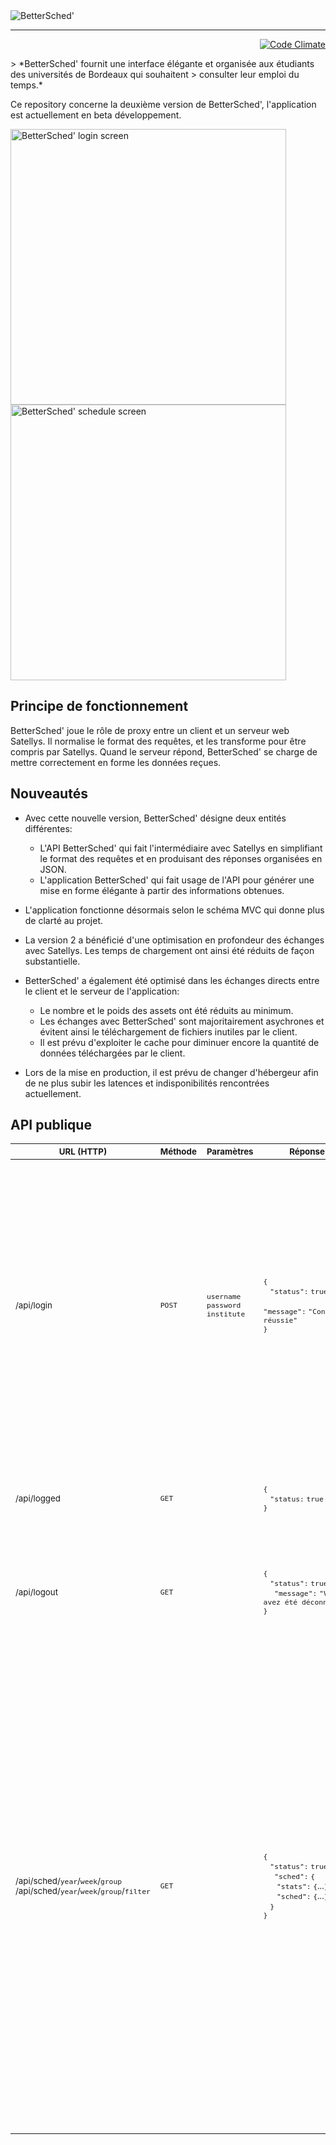 <img src="https://cdn.rawgit.com/juliendargelos/BetterSched2/master/assets/logo-brand.svg" alt="BetterSched'"/>

---

<p align="right"><a href="https://codeclimate.com/github/juliendargelos/BetterSched2"><img src="https://codeclimate.com/github/juliendargelos/BetterSched2/badges/gpa.svg" alt="Code Climate"/></a></p>
> *BetterSched' fournit une interface élégante et organisée aux étudiants des universités de Bordeaux qui souhaitent
> consulter leur emploi du temps.*

Ce repository concerne la deuxième version de BetterSched', l'application est actuellement en beta développement.

<a href="https://github.com/juliendargelos/BetterSched2/blob/master/preview/desktop-login.png"><img width="441" src="https://raw.githubusercontent.com/juliendargelos/BetterSched2/master/preview/desktop-login.png" alt="BetterSched' login screen"/></a>
<a href="https://github.com/juliendargelos/BetterSched2/blob/master/preview/desktop-schedule.png"><img width="441" src="https://raw.githubusercontent.com/juliendargelos/BetterSched2/master/preview/desktop-schedule.png" alt="BetterSched' schedule screen"/></a>

## Principe de fonctionnement
BetterSched' joue le rôle de proxy entre un client et un serveur web Satellys. Il normalise le format des requêtes, et les transforme pour être compris par Satellys. Quand le serveur répond, BetterSched' se charge de mettre correctement en forme les données reçues.

## Nouveautés
- Avec cette nouvelle version, BetterSched' désigne deux entités différentes:
  - L'API BetterSched' qui fait l'intermédiaire avec Satellys en simplifiant le format des requêtes et en produisant des réponses organisées en JSON.
  - L'application BetterSched' qui fait usage de l'API pour générer une mise en forme élégante à partir des informations obtenues.

- L'application fonctionne désormais selon le schéma MVC qui donne plus de clarté au projet.

- La version 2 a bénéficié d'une optimisation en profondeur des échanges avec Satellys. Les temps de chargement ont ainsi été réduits de façon substantielle.

- BetterSched' a également été optimisé dans les échanges directs entre le client et le serveur de l'application:
  - Le nombre et le poids des assets ont été réduits au minimum.
  - Les échanges avec BetterSched' sont majoritairement asychrones et évitent ainsi le téléchargement de fichiers inutiles par le client.
  - Il est prévu d'exploiter le cache pour diminuer encore la quantité de données téléchargées par le client.

- Lors de la mise en production, il est prévu de changer d'hébergeur afin de ne plus subir les latences et indisponibilités rencontrées actuellement.

## API publique
<sub>URL (HTTP)</sub> | <sub>Méthode</sub> | <sub>Paramètres</sub> | <sub>Réponse</sub> | <sub>Description</sub>
-----------|---------|------------|---------|-------------
<sub>/api/login</sub> | <sub>`POST`</sub> | <sub>`username`<br>`password`<br>`institute`</sub> | <sub>`{`<br>&nbsp;&nbsp;&nbsp;`"status":`&nbsp;`true,`<br>&nbsp;&nbsp;&nbsp;` "message":`&nbsp;`"Connexion réussie"`<br>`}`</sub> | <sub>Ouvre une session utilisateur sur le serveur BetterSched'. Cette étape est essentielle pour pouvoir récupérer des données ultérieurement. Les identifiants sont identiques à ceux de Satellys, le paramètre `institute` doit être égale au nom de l'[une des filles](https://github.com/juliendargelos/BetterSched2/tree/master/app/Api) de la classe `BetterSched\Api` (en ommentant le namespace). `status` prendra la valeur `true` en cas de succès et `false` en cas d'échec.</sub>
<sub>/api/logged</sub> | <sub>`GET`</sub> | | <sub>`{`<br>&nbsp;&nbsp;&nbsp;`"status:`&nbsp;`true`<br>`}`</sub> | <sub>Indique si une session est ouverte sur le serveur BetterSched'. `status` prendra la valeur `true` si c'est le cas et `false` sinon.</sub>
<sub>/api/logout</sub> | <sub>`GET`</sub> | | <sub>`{`<br>&nbsp;&nbsp;&nbsp;`"status":`&nbsp;`true,`<br>&nbsp;&nbsp;&nbsp;` "message":`&nbsp;`"Vous avez été déconnecté"`<br>`}`</sub> | <sub>Ferme la session sur le serveur BetterSched'. `status` prendra la valeur `true` si une session était ouverte et `false` sinon.</sub>
<sub>/api/sched/`year`/`week`/`group`</sub><br><sub>/api/sched/`year`/`week`/`group`/`filter`</sub> | <sub>`GET`</sub> | | <sub>`{`<br>&nbsp;&nbsp;&nbsp;`"status":`&nbsp;`true,`<br>&nbsp;&nbsp;&nbsp;` "sched":`&nbsp;`{`<br>&nbsp;&nbsp;&nbsp;&nbsp;&nbsp;&nbsp;`"stats":`&nbsp;`{`...`}`<br>&nbsp;&nbsp;&nbsp;&nbsp;&nbsp;&nbsp;`"sched":`&nbsp;`{`...`}`<br>&nbsp;&nbsp;&nbsp;`}`<br>`}`</sub> | <sub>Retourne l'emploi du temps de l'établissement indiqué lors de la connexion en fonction de l'année `year`, la semaine `week` (ISO-8601) et la filière `group` dont les différentes valeurs sont clés du tableau statique `$groups` pour chacune des classe [API](https://github.com/juliendargelos/BetterSched2/tree/master/app/Api). `status` prend la valeur `true` en cas de succès et `false` sinon. `stats` regroupe des statistiques sur l'emploi du temps (sera probablement écarté en version finale, tout comme le paramètre d'url `filter`), `days` est un objet dont les clés sont les jours de la semaine en français, chacune fait référence à un tableau de cours. Je vous invite a executer vous même la requête pour observer la structure afin que ceci reste lisible.</sub>
